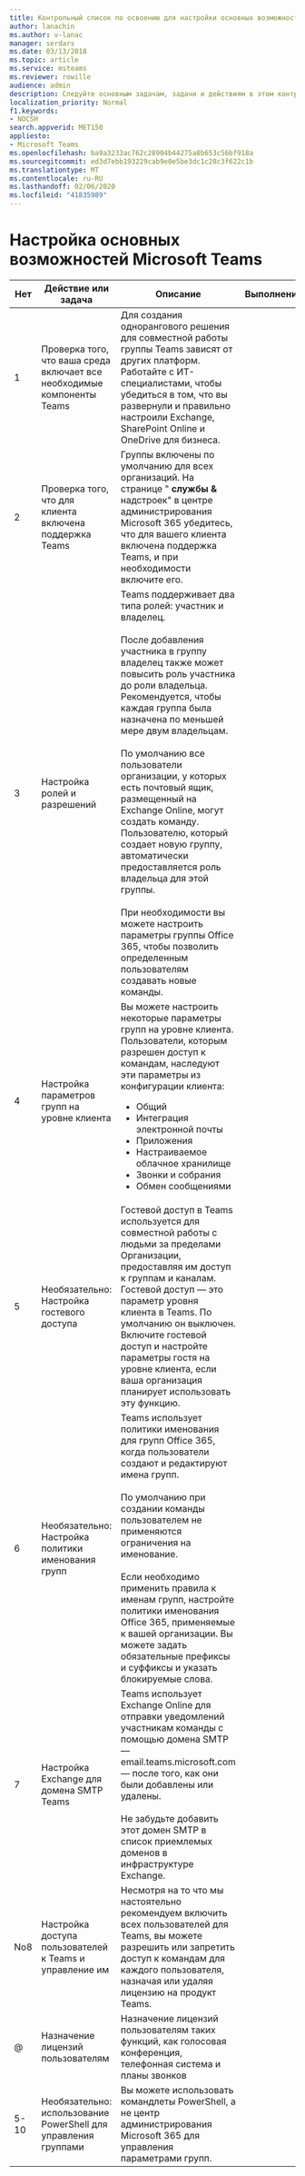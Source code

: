 ```yaml
---
title: Контрольный список по освоению для настройки основных возможностей Microsoft Teams
author: lanachin
ms.author: v-lanac
manager: serdars
ms.date: 03/13/2018
ms.topic: article
ms.service: msteams
ms.reviewer: rowille
audience: admin
description: Следуйте основным задачам, задачи и действиям в этом контрольном списке при настройке групп.
localization_priority: Normal
f1.keywords:
- NOCSH
search.appverid: MET150
appliesto:
- Microsoft Teams
ms.openlocfilehash: ba9a3233ac762c28904b44275a8b653c56bf918a
ms.sourcegitcommit: ed3d7ebb193229cab9e0e5be3dc1c28c3f622c1b
ms.translationtype: MT
ms.contentlocale: ru-RU
ms.lasthandoff: 02/06/2020
ms.locfileid: "41835989"
---
```

# <a name="configure-microsoft-teams-core-capabilities"></a>Настройка основных возможностей Microsoft Teams

| Нет | Действие или задача | Описание | Выполнение | Дополнительная информация |
|----|-----------------------------------------------------------------|--------------------------------------------------------------------------------------------------------------------------------------------------------------------------------------------------------------------------------------------------------------------------------------------------------------------------------------------------------------------------------------------------------------------------------------------------------------------------------------------------------------------------------------------|------------|---------------------------------------------------------------------------------------------------------------------------------------------------------------------------------------------------------------------------------------------------------------------------------------------------------------------------------------------------------------------------------------|
| 1  | Проверка того, что ваша среда включает все необходимые компоненты Teams | Для создания однорангового решения для совместной работы группы Teams зависят от других платформ. Работайте с ИТ-специалистами, чтобы убедиться в том, что вы развернули и правильно настроили Exchange, SharePoint Online и OneDrive для бизнеса. | | [Взаимодействие SharePoint Online и OneDrive для бизнеса с Microsoft Teams](sharepoint-onedrive-interact.md) <br/><br/>[Взаимодействие Microsoft Teams и Exchange](exchange-teams-interact.md) |
| 2  | Проверка того, что для клиента включена поддержка Teams | Группы включены по умолчанию для всех организаций. На странице " **службы &** надстроек" в центре администрирования Microsoft 365 убедитесь, что для вашего клиента включена поддержка Teams, и при необходимости включите его. | | [Настройка Microsoft Teams в вашей организации Office 365](office-365-set-up.md) |
| 3  | Настройка ролей и разрешений | Teams поддерживает два типа ролей: участник и владелец. <br/><br/>После добавления участника в группу владелец также может повысить роль участника до роли владельца. Рекомендуется, чтобы каждая группа была назначена по меньшей мере двум владельцам. <br/><br/>По умолчанию все пользователи организации, у которых есть почтовый ящик, размещенный на Exchange Online, могут создать команду. Пользователю, который создает новую группу, автоматически предоставляется роль владельца для этой группы. <br/><br/>При необходимости вы можете настроить параметры группы Office 365, чтобы позволить определенным пользователям создавать новые команды. | | [Назначение ролей и разрешений в Microsoft Teams](assign-roles-permissions.md) <br/><br/>[Группы Office 365 и Microsoft Teams](office-365-groups.md) <br/><br/>[Управление пользователями, которые могут создавать группы Office 365](https://support.office.com/article/Manage-who-can-create-Office-365-Groups-4c46c8cb-17d0-44b5-9776-005fced8e618) |
| 4  | Настройка параметров групп на уровне клиента | Вы можете настроить некоторые параметры групп на уровне клиента. Пользователи, которым разрешен доступ к командам, наследуют эти параметры из конфигурации клиента:<ul><li>Общий</li><li>Интеграция электронной почты</li><li>Приложения</li><li>Настраиваемое облачное хранилище</li><li>Звонки и собрания</li><li>Обмен сообщениями</li></ul>| | [Управление параметрами Microsoft Teams в организации](enable-features-office-365.md) |
| 5  | Необязательно: Настройка гостевого доступа | Гостевой доступ в Teams используется для совместной работы с людьми за пределами Организации, предоставляя им доступ к группам и каналам. Гостевой доступ — это параметр уровня клиента в Teams. По умолчанию он выключен. <br/>Включите гостевой доступ и настройте параметры гостя на уровне клиента, если ваша организация планирует использовать эту функцию. | | [Гостевой доступ в Microsoft Teams](guest-access.md) |
| 6  | Необязательно: Настройка политики именования групп | Teams использует политики именования для групп Office 365, когда пользователи создают и редактируют имена групп. <br/><br/>По умолчанию при создании команды пользователем не применяются ограничения на именование. <br/><br/>Если необходимо применить правила к именам групп, настройте политики именования Office 365, применяемые к вашей организации. Вы можете задать обязательные префиксы и суффиксы и указать блокируемые слова. | | [Планирование групп Office 365 при создании групп в Microsoft Teams](plan-office-365-groups.md) <br/><br/>[Политика именования групп Office 365](https://support.office.com/article/Office-365-Groups-naming-policy-6ceca4d3-cad1-4532-9f0f-d469dfbbb552) |
| 7  | Настройка Exchange для домена SMTP Teams | Teams использует Exchange Online для отправки уведомлений участникам команды с помощью домена SMTP — email.teams.microsoft.com — после того, как они были добавлены или удалены. <br/><br/>Не забудьте добавить этот домен SMTP в список приемлемых доменов в инфраструктуре Exchange. | | [Добавление домена SMTP Microsoft Teams в качестве обслуживаемого в Exchange Online](smtp-accepted-domain.md) |
| No8  | Настройка доступа пользователей к Teams и управление им | Несмотря на то что мы настоятельно рекомендуем включить всех пользователей для Teams, вы можете разрешить или запретить доступ к командам для каждого пользователя, назначая или удаляя лицензию на продукт Teams. | | [Управление доступом пользователей к Microsoft Teams](user-access.md) |
| @  | Назначение лицензий пользователям | Назначение лицензий пользователям таких функций, как голосовая конференция, телефонная система и планы звонков | | [Назначение лицензий Skype для бизнеса и Microsoft Teams](assign-teams-licenses.md)|
| 5-10 | Необязательно: использование PowerShell для управления группами | Вы можете использовать командлеты PowerShell, а не центр администрирования Microsoft 365 для управления параметрами групп. | | [Microsoft Teams PowerShell](https://docs.microsoft.com/powershell/module/teams/?view=teams-ps) |
